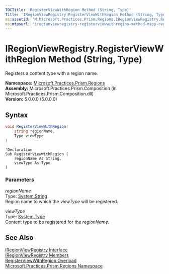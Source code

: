 ```yaml
---
TOCTitle: 'RegisterViewWithRegion Method (String, Type)'
Title: 'IRegionViewRegistry.RegisterViewWithRegion Method (String, Type) (Microsoft.Practices.Prism.Regions)'
ms:assetid: 'M:Microsoft.Practices.Prism.Regions.IRegionViewRegistry.RegisterViewWithRegion(System.String,System.Type)'
ms:mtpsurl: 'iregionviewregistry-registerviewwithregion-method-mspp-regions.md'
---
```



# IRegionViewRegistry.RegisterViewWithRegion Method (String, Type)

Registers a content type with a region name.

**Namespace:** [Microsoft.Practices.Prism.Regions](/patterns-practices/reference/mspp-regions-namespace)  
**Assembly:** Microsoft.Practices.Prism.Composition (in Microsoft.Practices.Prism.Composition.dll)  
**Version:** 5.0.0.0 (5.0.0.0)

## Syntax

```C#
void RegisterViewWithRegion(
	string regionName,
	Type viewType
)
```

```VB
'Declaration
Sub RegisterViewWithRegion ( 
	regionName As String,
	viewType As Type
)
```

### Parameters

*regionName*  
Type: [System.String](http://msdn.microsoft.com/en-us/library/s1wwdcbf)  
Region name to which the *viewType* will be registered.

*viewType*  
Type: [System.Type](http://msdn.microsoft.com/en-us/library/42892f65)  
Content type to be registered for the *regionName*.

## See Also

[IRegionViewRegistry Interface](/patterns-practices/reference/iregionviewregistry-interface-mspp-regions)  
[IRegionViewRegistry Members](/patterns-practices/reference/iregionviewregistry-members-mspp-regions)  
[RegisterViewWithRegion Overload](/patterns-practices/reference/iregionviewregistry-registerviewwithregion-method-mspp-regions)  
[Microsoft.Practices.Prism.Regions Namespace](/patterns-practices/reference/mspp-regions-namespace)  